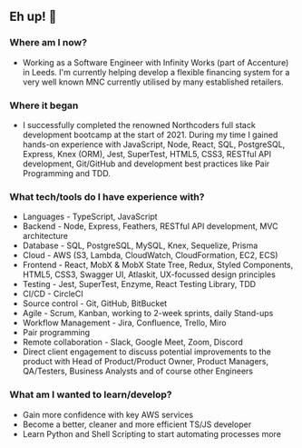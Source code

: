 ## Eh up! 👋


### Where am I now?
* Working as a Software Engineer with Infinity Works (part of Accenture) in Leeds. I'm currently helping develop a flexible financing system for a very well known MNC currently utilised by many established retailers.

### Where it began
* I successfully completed the renowned Northcoders full stack development bootcamp at the start of 2021. During my time I gained hands-on experience with JavaScript, Node, React, SQL, PostgreSQL, Express, Knex (ORM), Jest, SuperTest, HTML5, CSS3, RESTful API development, Git/GitHub and development best practices like Pair Programming and TDD.


### What tech/tools do I have experience with?
* Languages - TypeScript, JavaScript
* Backend - Node, Express, Feathers, RESTful API development, MVC architecture
* Database - SQL, PostgreSQL, MySQL, Knex, Sequelize, Prisma
* Cloud - AWS (S3, Lambda, CloudWatch, CloudFormation, EC2, ECS)
* Frontend - React, MobX & MobX State Tree, Redux, Styled Components, HTML5, CSS3, Swagger UI, Atlaskit, UX-focussed design principles
* Testing - Jest, SuperTest, Enzyme, React Testing Library, TDD
* CI/CD - CircleCI
* Source control - Git, GitHub, BitBucket
* Agile - Scrum, Kanban, working to 2-week sprints, daily Stand-ups
* Workflow Management - Jira, Confluence, Trello, Miro
* Pair programming
* Remote collaboration - Slack, Google Meet, Zoom, Discord
* Direct client engagement to discuss potential improvements to the product with Head of Product/Product Owner, Product Managers, QA/Testers, Business Analysts and of course other Engineers

### What am I wanted to learn/develop?
* Gain more confidence with key AWS services
* Become a better, cleaner and more efficient TS/JS developer
* Learn Python and Shell Scripting to start automating processes more


<!--
**samkaanaki/samkaanaki** is a ✨ _special_ ✨ repository because its `README.md` (this file) appears on your GitHub profile.

Here are some ideas to get you started:

- 🔭 I’m currently working on ...
- 🌱 I’m currently learning ...
- 👯 I’m looking to collaborate on ...
- 🤔 I’m looking for help with ...
- 💬 Ask me about ...
- 📫 How to reach me: ...
- 😄 Pronouns: ...
- ⚡ Fun fact: ...
-->
